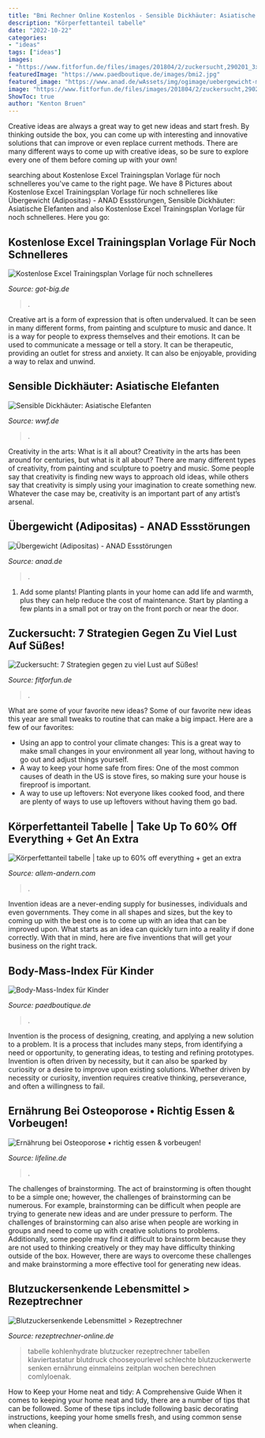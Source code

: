 ```yaml
---
title: "Bmi Rechner Online Kostenlos - Sensible Dickhäuter: Asiatische Elefanten"
description: "Körperfettanteil tabelle"
date: "2022-10-22"
categories:
- "ideas"
tags: ["ideas"]
images:
- "https://www.fitforfun.de/files/images/201804/2/zuckersucht,290201_3x2_n.jpg"
featuredImage: "https://www.paedboutique.de/images/bmi2.jpg"
featured_image: "https://www.anad.de/wAssets/img/ogimage/uebergewicht-maedchen-ungluecklich.jpg"
image: "https://www.fitforfun.de/files/images/201804/2/zuckersucht,290201_3x2_n.jpg"
ShowToc: true
author: "Kenton Bruen"
---
```



Creative ideas are always a great way to get new ideas and start fresh. By thinking outside the box, you can come up with interesting and innovative solutions that can improve or even replace current methods. There are many different ways to come up with creative ideas, so be sure to explore every one of them before coming up with your own!

	

		
searching about Kostenlose Excel Trainingsplan Vorlage für noch schnelleres you've came to the right page. We have 8 Pictures about Kostenlose Excel Trainingsplan Vorlage für noch schnelleres like Übergewicht (Adipositas) - ANAD Essstörungen, Sensible Dickhäuter: Asiatische Elefanten and also Kostenlose Excel Trainingsplan Vorlage für noch schnelleres. Here you go:
		
    
## Kostenlose Excel Trainingsplan Vorlage Für Noch Schnelleres

<img loading=lazy src="http://www.got-big.de/Blog/wp-content/uploads/2009/10/kosenlose_Trainingsplan_Vorlage_Excel_GOT_BIG.jpg" onerror="this.onerror=null;this.src='https://tse2.mm.bing.net/th?id=OIP.Pq6Qw1t6ACbbLRfRPX76iwHaFV&amp;pid=15.1';" alt="Kostenlose Excel Trainingsplan Vorlage für noch schnelleres">

_Source: got-big.de_

>. 

	

Creative art is a form of expression that is often undervalued. It can be seen in many different forms, from painting and sculpture to music and dance. It is a way for people to express themselves and their emotions. It can be used to communicate a message or tell a story. It can be therapeutic, providing an outlet for stress and anxiety. It can also be enjoyable, providing a way to relax and unwind.

    
## Sensible Dickhäuter: Asiatische Elefanten

<img loading=lazy src="https://www.wwf.de/fileadmin/_processed_/9/3/csm_asiatische-elefanten-WW252891-c-ola-jennersten-wwf-schweden_2877d6f3b2.jpg" onerror="this.onerror=null;this.src='https://tse4.mm.bing.net/th?id=OIP.YLMqhXfWHTJeVS3Br8cnRQHaD4&amp;pid=15.1';" alt="Sensible Dickhäuter: Asiatische Elefanten">

_Source: wwf.de_

>. 

	

Creativity in the arts: What is it all about?
Creativity in the arts has been around for centuries, but what is it all about? There are many different types of creativity, from painting and sculpture to poetry and music. Some people say that creativity is finding new ways to approach old ideas, while others say that creativity is simply using your imagination to create something new. Whatever the case may be, creativity is an important part of any artist’s arsenal.

    
## Übergewicht (Adipositas) - ANAD Essstörungen

<img loading=lazy src="https://www.anad.de/wAssets/img/ogimage/uebergewicht-maedchen-ungluecklich.jpg" onerror="this.onerror=null;this.src='https://tse2.mm.bing.net/th?id=OIP.xKq6l_giByCRNQPjELxX7wHaE8&amp;pid=15.1';" alt="Übergewicht (Adipositas) - ANAD Essstörungen">

_Source: anad.de_

>. 

	

1. Add some plants! Planting plants in your home can add life and warmth, plus they can help reduce the cost of maintenance. Start by planting a few plants in a small pot or tray on the front porch or near the door.

    
## Zuckersucht: 7 Strategien Gegen Zu Viel Lust Auf Süßes!

<img loading=lazy src="https://www.fitforfun.de/files/images/201804/2/zuckersucht,290201_3x2_n.jpg" onerror="this.onerror=null;this.src='https://tse4.mm.bing.net/th?id=OIP.NSGI2P9Q6-9gr1fIJSGcRwHaE8&amp;pid=15.1';" alt="Zuckersucht: 7 Strategien gegen zu viel Lust auf Süßes!">

_Source: fitforfun.de_

>. 

	

What are some of your favorite new ideas?
Some of our favorite new ideas this year are small tweaks to routine that can make a big impact. Here are a few of our favorites: 
- Using an app to control your climate changes: This is a great way to make small changes in your environment all year long, without having to go out and adjust things yourself. 
- A way to keep your home safe from fires: One of the most common causes of death in the US is stove fires, so making sure your house is fireproof is important. 
- A way to use up leftovers: Not everyone likes cooked food, and there are plenty of ways to use up leftovers without having them go bad.

    
## Körperfettanteil Tabelle | Take Up To 60% Off Everything + Get An Extra

<img loading=lazy src="https://allem-andern.com/epcfhq/-_FIpdpW0LCwWUkPsRmqrwHaLj.jpg" onerror="this.onerror=null;this.src='https://tse1.mm.bing.net/th?id=OIP.dtcmeQKzsTll4KLPmAWpwgAAAA&amp;pid=15.1';" alt="Körperfettanteil tabelle | take up to 60% off everything + get an extra">

_Source: allem-andern.com_

>. 

	

Invention ideas are a never-ending supply for businesses, individuals and even governments. They come in all shapes and sizes, but the key to coming up with the best one is to come up with an idea that can be improved upon. What starts as an idea can quickly turn into a reality if done correctly. With that in mind, here are five inventions that will get your business on the right track.

    
## Body-Mass-Index Für Kinder

<img loading=lazy src="https://www.paedboutique.de/images/bmi2.jpg" onerror="this.onerror=null;this.src='https://tse4.mm.bing.net/th?id=OIP.cIV2_azhTIP6VdCjMqNAygHaFq&amp;pid=15.1';" alt="Body-Mass-Index für Kinder">

_Source: paedboutique.de_

>. 

	

Invention is the process of designing, creating, and applying a new solution to a problem. It is a process that includes many steps, from identifying a need or opportunity, to generating ideas, to testing and refining prototypes. Invention is often driven by necessity, but it can also be sparked by curiosity or a desire to improve upon existing solutions. Whether driven by necessity or curiosity, invention requires creative thinking, perseverance, and often a willingness to fail.

    
## Ernährung Bei Osteoporose • Richtig Essen &amp; Vorbeugen!

<img loading=lazy src="https://images.lifeline.de/img/gesund-essen/origs144953/9739472351-w1500-h1500/essen-fuer-einen-starken-ruecken.jpg" onerror="this.onerror=null;this.src='https://tse3.mm.bing.net/th?id=OIP.Y4JNiKQyvrOcVUgr2FwoNgHaE8&amp;pid=15.1';" alt="Ernährung bei Osteoporose • richtig essen &amp; vorbeugen!">

_Source: lifeline.de_

>. 

	

The challenges of brainstorming.
The act of brainstorming is often thought to be a simple one; however, the challenges of brainstorming can be numerous. For example, brainstorming can be difficult when people are trying to generate new ideas and are under pressure to perform. The challenges of brainstorming can also arise when people are working in groups and need to come up with creative solutions to problems. Additionally, some people may find it difficult to brainstorm because they are not used to thinking creatively or they may have difficulty thinking outside of the box. However, there are ways to overcome these challenges and make brainstorming a more effective tool for generating new ideas.

    
## Blutzuckersenkende Lebensmittel &gt; Rezeptrechner

<img loading=lazy src="https://www.rezeptrechner-online.de/blog/wp-content/uploads/2019/03/Blutzuckersenkende-Lebensmittel-Liste-pdf.png" onerror="this.onerror=null;this.src='https://tse2.mm.bing.net/th?id=OIP.XiQzyHswVjgyU2g9NBuDNAHaE2&amp;pid=15.1';" alt="Blutzuckersenkende Lebensmittel &gt; Rezeptrechner">

_Source: rezeptrechner-online.de_

>tabelle kohlenhydrate blutzucker rezeptrechner tabellen klaviertastatur blutdruck chooseyourlevel schlechte blutzuckerwerte senken ernährung einmaleins zeitplan wochen berechnen comlyloenak. 

	

How to Keep your Home neat and tidy: A Comprehensive Guide
When it comes to keeping your home neat and tidy, there are a number of tips that can be followed. Some of these tips include following basic decorating instructions, keeping your home smells fresh, and using common sense when cleaning.

